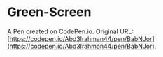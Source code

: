 # Green-Screen

A Pen created on CodePen.io. Original URL: [https://codepen.io/Abd3lrahman44/pen/BabNJor](https://codepen.io/Abd3lrahman44/pen/BabNJor).

